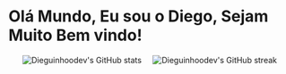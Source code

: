 # Olá Mundo, Eu sou o Diego, Sejam Muito Bem vindo! 

<div style="display: flex; justify-content: center; gap: 20px;">
  <img src="https://github-readme-stats.vercel.app/api?username=Dieguinhoodev&theme=highcontrast&hide_border=false&include_all_commits=true&count_private=true" alt="Dieguinhoodev's GitHub stats">
  <img src="https://github-readme-streak-stats.herokuapp.com/?user=Dieguinhoodev&theme=highcontrast&hide_border=false" alt="Dieguinhoodev's GitHub streak">
</div>

<div style="text-align: center; margin-top: 20px;">
  
</div>
